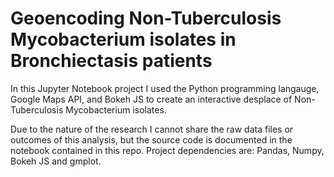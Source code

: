 # Geoencoding Non-Tuberculosis Mycobacterium isolates in Bronchiectasis patients

In this Jupyter Notebook project I used the Python programming langauge, Google Maps API, and Bokeh JS to create an interactive desplace of Non-Tuberculosis Mycobacterium isolates.

Due to the nature of the research I cannot share the raw data files or outcomes of this analysis, but the source code is documented in the notebook contained in this repo. Project dependencies are: Pandas, Numpy, Bokeh JS and gmplot.
